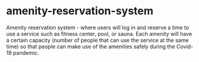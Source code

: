 # amenity-reservation-system
Amenity reservation system - where users will log in and reserve a time to use a service such as fitness center, pool, or sauna.  Each amenity will have a certain capacity (number of people that can use the service at the same time) so that people can make use of the amenities safely during the Covid-19 pandemic.
